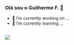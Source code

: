 ### Olá sou o Guilherme F. 👋

- 🔭 I’m currently working on ...
- 🌱 I’m currently learning ...

##
<div>
  <img src="https://github-readme-stats.vercel.app/api?username=GuilhermeFCabral&show_icons=true&theme=dark"/>
</div>



